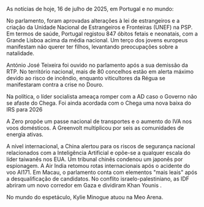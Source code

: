 As notícias de hoje, 16 de julho de 2025, em Portugal e no mundo:

No parlamento, foram aprovadas alterações à lei de estrangeiros e a criação da Unidade Nacional de Estrangeiros e Fronteiras (UNEF) na PSP. Em termos de saúde, Portugal registou 847 óbitos fetais e neonatais, com a Grande Lisboa acima da média nacional. Um terço dos jovens europeus manifestam não querer ter filhos, levantando preocupações sobre a natalidade.

António José Teixeira foi ouvido no parlamento após a sua demissão da RTP. No território nacional, mais de 80 concelhos estão em alerta máximo devido ao risco de incêndio, enquanto viticultores da Régua se manifestaram contra a crise no Douro.

Na política, o líder socialista ameaça romper com a AD caso o Governo não se afaste do Chega. Foi ainda acordada com o Chega uma nova baixa do IRS para 2026

A Zero propõe um passe nacional de transportes e o aumento do IVA nos voos domésticos. A Greenvolt multiplicou por seis as comunidades de energia ativas.

A nível internacional, a China alertou para os riscos de segurança nacional relacionados com a Inteligência Artificial e opõe-se a qualquer escala do líder taiwanês nos EUA. Um tribunal chinês condenou um japonês por espionagem. A Air India retomou rotas internacionais após o acidente do voo AI171. Em Macau, o parlamento conta com elementos "mais leais" após a desqualificação de candidatos. No conflito israelo-palestiniano, as IDF abriram um novo corredor em Gaza e dividiram Khan Younis .

No mundo do espetáculo, Kylie Minogue atuou na Meo Arena.